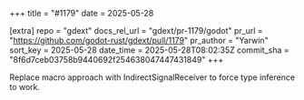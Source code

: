 +++
title = "#1179"
date = 2025-05-28

[extra]
repo = "gdext"
docs_rel_url = "gdext/pr-1179/godot"
pr_url = "https://github.com/godot-rust/gdext/pull/1179"
pr_author = "Yarwin"
sort_key = 2025-05-28
date_time = 2025-05-28T08:02:35Z
commit_sha = "8f6d7ceb03758b9440692f254638047447431849"
+++

Replace macro approach with IndirectSignalReceiver to force type inference to work.
